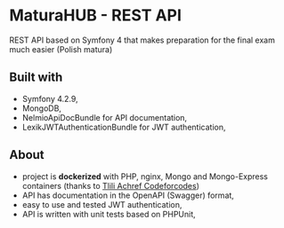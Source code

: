 # MaturaHUB - REST API
REST API based on Symfony 4 that makes preparation for the final exam much easier (Polish matura)

## Built with
* Symfony 4.2.9,
* MongoDB,
* NelmioApiDocBundle for API documentation,
* LexikJWTAuthenticationBundle for JWT authentication,
## About
* project is **dockerized** with PHP, nginx, Mongo and Mongo-Express containers (thanks to [Tlili Achref Codeforcodes](http://www.codeforcodes.com/docker-with-your-symfony-project/))
* API has documentation in the OpenAPI (Swagger) format,
* easy to use and tested JWT authentication,
* API is written with unit tests based on PHPUnit,

